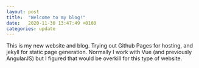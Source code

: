 ```yaml
---
layout: post
title:  "Welcome to my blog!"
date:   2020-11-30 13:47:49 +0100
categories: update
---
```


This is my new website and blog. Trying out Github Pages for hosting, and jekyll for static page generation. Normally I work with Vue (and previously AngularJS) but I figured that would be overkill for this type of website.